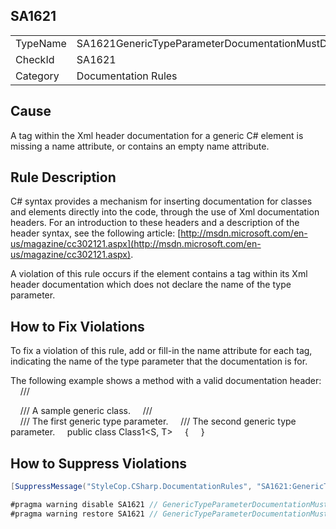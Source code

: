 ﻿## SA1621

<table>
<tr>
  <td>TypeName</td>
  <td>SA1621GenericTypeParameterDocumentationMustDeclareParameterName</td>
</tr>
<tr>
  <td>CheckId</td>
  <td>SA1621</td>
</tr>
<tr>
  <td>Category</td>
  <td>Documentation Rules</td>
</tr>
</table>

## Cause

A <typeparam> tag within the Xml header documentation for a generic C# element is missing a name attribute, or contains an empty name attribute.

## Rule Description

C# syntax provides a mechanism for inserting documentation for classes and elements directly into the code, through the use of Xml documentation headers. For an introduction to these headers and a description of the header syntax, see the following article: [http://msdn.microsoft.com/en-us/magazine/cc302121.aspx](http://msdn.microsoft.com/en-us/magazine/cc302121.aspx).

A violation of this rule occurs if the element contains a <typeparam> tag within its Xml header documentation which does not declare the name of the type parameter.

## How to Fix Violations

To fix a violation of this rule, add or fill-in the name attribute for each <typeparam> tag, indicating the name of the type parameter that the documentation is for.

The following example shows a method with a valid documentation header:
    /// <summary>
    /// A sample generic class.
    /// </summary>
    /// <typeparam name="S">The first generic type parameter.</typeparam>
    /// <typeparam name="T">The second generic type parameter.</typeparam>
    public class Class1<S, T>
    { 
    }

## How to Suppress Violations

```csharp
[SuppressMessage("StyleCop.CSharp.DocumentationRules", "SA1621:GenericTypeParameterDocumentationMustDeclareParameterName", Justification = "Reviewed.")]
```

```csharp
#pragma warning disable SA1621 // GenericTypeParameterDocumentationMustDeclareParameterName
#pragma warning restore SA1621 // GenericTypeParameterDocumentationMustDeclareParameterName
```
